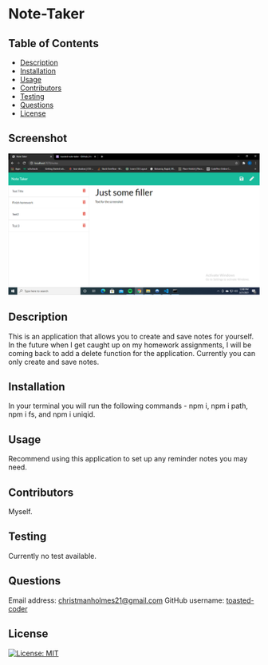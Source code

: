 # Note-Taker

  ## Table of Contents
  - [Description](#description)
  - [Installation](#installation)
  - [Usage](#usage)
  - [Contributors](#contributors)
  - [Testing](#testing)
  - [Questions](#questions)
  - [License](#license)

  ## Screenshot
  ![Screenshot of working application](public/assets/screenshot.png)

  ## Description
  This is an application that allows you to create and save notes for yourself. In the future when I get caught up on my homework assignments, I will be coming back to add a delete function for the application. Currently you can only create and save notes.

  ## Installation
  In your terminal you will run the following commands - npm i, npm i path, npm i fs, and npm i uniqid.

  ## Usage
  Recommend using this application to set up any reminder notes you may need.

  ## Contributors
  Myself.

  ## Testing
  Currently no test available.

  ## Questions
  Email address: christmanholmes21@gmail.com
  GitHub username: [toasted-coder](https://github.com/toasted-coder)


  ## License
  [![License: MIT](https://img.shields.io/badge/License-MIT-yellow.svg)](https://opensource.org/licenses/MIT)
